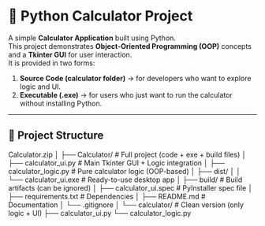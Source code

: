# 🧮 Python Calculator Project

A simple **Calculator Application** built using Python.  
This project demonstrates **Object-Oriented Programming (OOP)** concepts and a **Tkinter GUI** for user interaction.  
It is provided in two forms:  

1. **Source Code (calculator folder)** → for developers who want to explore logic and UI.  
2. **Executable (.exe)** → for users who just want to run the calculator without installing Python.  

---

## 📂 Project Structure

Calculator.zip
│
├── Calculator/ # Full project (code + exe + build files)
│ ├── calculator_ui.py # Main Tkinter GUI + Logic integration
│ ├── calculator_logic.py # Pure calculator logic (OOP-based)
│ ├── dist/
│ │ └── calculator_ui.exe # Ready-to-use desktop app
│ ├── build/ # Build artifacts (can be ignored)
│ ├── calculator_ui.spec # PyInstaller spec file
│ ├── requirements.txt # Dependencies
│ ├── README.md # Documentation
│ └── .gitignore
│
└── calculator/ # Clean version (only logic + UI)
├── calculator_ui.py
└── calculator_logic.py
